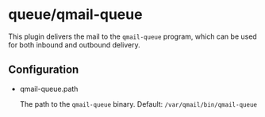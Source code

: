 queue/qmail-queue
=================

This plugin delivers the mail to the `qmail-queue` program, which can be used
for both inbound and outbound delivery.

Configuration
-------------

* qmail-queue.path

  The path to the `qmail-queue` binary. Default: `/var/qmail/bin/qmail-queue`
